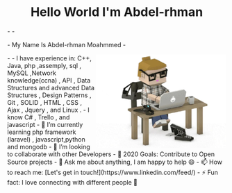 
 <h1 align="center" color="red">Hello World I'm Abdel-rhman </h1>
-  
-  <p algin="left">
-     My Name Is Abdel-rhman Moahmmed 
-  </p>
-  <img align="right" alt="GIF" width="300px" src="https://raw.githubusercontent.com/Kushal997-das/Kushal997-das/master/Profile%20generator/giphy.webp" style="max-width:100%;">
-  I have experience in: C++, Java, php ,assemply, sql , MySQL ,Network knowledge(ccna) , API , Data Structures and advanced Data Structures , Design Patterns , Git , SOLID ,
    HTML , CSS , Ajax , Jquery , and Linux .
- I know C# , Trello , and javascript
- 🌱 I’m currently learning php framework (laravel) , javascript,python and mongodb
- 👯 I’m looking to collaborate with other Developers
- 🥅 2020 Goals: Contribute to Open Source projects
- 💬 Ask me about anything, I am happy to help 😄
- 📫 How to reach me: [Let's get in touch!](https://www.linkedin.com/feed/) 
- ⚡ Fun fact: I love connecting with different people 🙌

